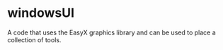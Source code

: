 # windowsUI
A code that uses the EasyX graphics library and can be used to place a collection of tools.
